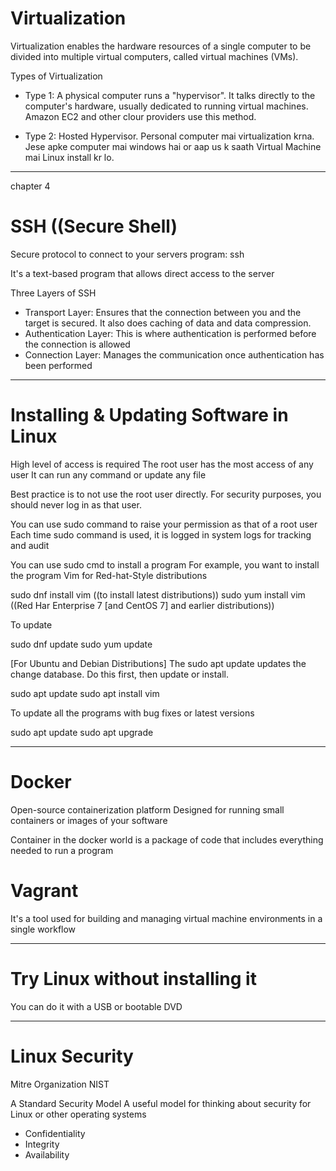 # Virtualization

Virtualization enables the hardware resources of a single computer to be divided into multiple virtual computers, called virtual machines (VMs).

Types of Virtualization

- Type 1: A physical computer runs a "hypervisor". It talks directly to the computer's hardware, usually dedicated to running virtual machines. Amazon EC2 and other clour providers use this method.

- Type 2: Hosted Hypervisor. Personal computer mai virtualization krna. Jese apke computer mai windows hai or aap us k saath Virtual Machine mai Linux install kr lo.

---

chapter 4

# SSH ((Secure Shell)

Secure protocol to connect to your servers
program: ssh


It's a text-based program that allows direct access to the server


Three Layers of SSH
- Transport Layer: Ensures that the connection between you and the target is secured. It also does caching of data and data compression.
- Authentication Layer: This is where authentication is performed before the connection is allowed
- Connection Layer: Manages the communication once authentication has been performed

---

# Installing & Updating Software in Linux

High level of access is required
The root user has the most access of any user
It can run any command or update any file

Best practice is to not use the root user directly. For security purposes, you should never log in as that user.


You can use sudo command to raise your permission as that of a root user
Each time sudo command is used, it is logged in system logs for tracking and audit

You can use sudo cmd to install a program
For example, you want to install the program Vim for Red-hat-Style distributions

sudo dnf install vim ((to install latest distributions))
sudo yum install vim ((Red Har Enterprise 7 [and CentOS 7] and earlier distributions))

To update

sudo dnf update 
sudo yum update


[For Ubuntu and Debian Distributions]
The sudo apt update updates the change database. Do this first, then update or install.

sudo apt update
sudo apt install vim

To update all the programs with bug fixes or latest versions

sudo apt update
sudo apt upgrade



---

# Docker

Open-source containerization platform
Designed for running small containers or images of your software


Container in the docker world is a package of code that includes everything needed to run a program

# Vagrant

It's a tool used for building and managing virtual machine environments in a single workflow

---


# Try Linux without installing it

You can do it with a USB or bootable DVD

---


# Linux Security

Mitre Organization
NIST


A Standard Security Model
A useful model for thinking about security for Linux or other operating systems

- Confidentiality
- Integrity
- Availability












